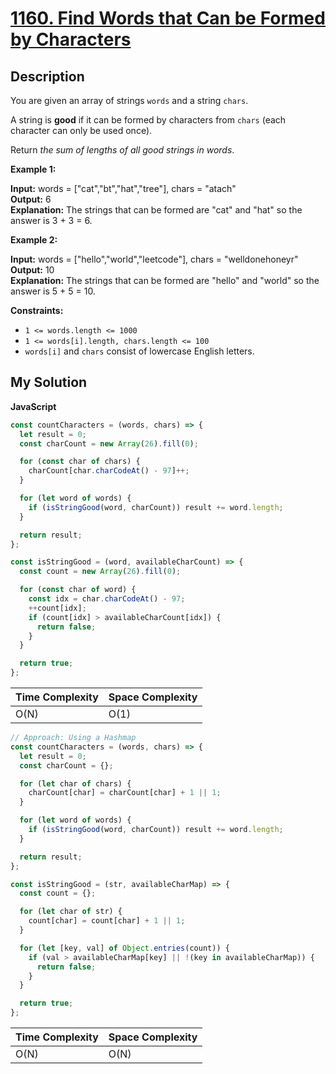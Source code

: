 # [1160. Find Words that Can be Formed by Characters](https://leetcode.com/problems/find-words-that-can-be-formed-by-characters)

## Description

You are given an array of strings `words` and a string `chars`.

A string is **good** if it can be formed by characters from `chars` (each character can only be used once).

Return _the sum of lengths of all good strings in words_.

**Example 1:**

**Input:** words = \["cat","bt","hat","tree"\], chars = "atach"  
**Output:** 6  
**Explanation:** The strings that can be formed are "cat" and "hat" so the answer is 3 + 3 = 6.

**Example 2:**

**Input:** words = \["hello","world","leetcode"\], chars = "welldonehoneyr"  
**Output:** 10  
**Explanation:** The strings that can be formed are "hello" and "world" so the answer is 5 + 5 = 10.

**Constraints:**

- `1 <= words.length <= 1000`
- `1 <= words[i].length, chars.length <= 100`
- `words[i]` and `chars` consist of lowercase English letters.

## My Solution

**JavaScript**

```js
const countCharacters = (words, chars) => {
  let result = 0;
  const charCount = new Array(26).fill(0);

  for (const char of chars) {
    charCount[char.charCodeAt() - 97]++;
  }

  for (let word of words) {
    if (isStringGood(word, charCount)) result += word.length;
  }

  return result;
};

const isStringGood = (word, availableCharCount) => {
  const count = new Array(26).fill(0);

  for (const char of word) {
    const idx = char.charCodeAt() - 97;
    ++count[idx];
    if (count[idx] > availableCharCount[idx]) {
      return false;
    }
  }

  return true;
};
```

| Time Complexity | Space Complexity |
| --------------- | ---------------- |
| O(N)            | O(1)             |

```js
// Approach: Using a Hashmap
const countCharacters = (words, chars) => {
  let result = 0;
  const charCount = {};

  for (let char of chars) {
    charCount[char] = charCount[char] + 1 || 1;
  }

  for (let word of words) {
    if (isStringGood(word, charCount)) result += word.length;
  }

  return result;
};

const isStringGood = (str, availableCharMap) => {
  const count = {};

  for (let char of str) {
    count[char] = count[char] + 1 || 1;
  }

  for (let [key, val] of Object.entries(count)) {
    if (val > availableCharMap[key] || !(key in availableCharMap)) {
      return false;
    }
  }

  return true;
};
```

| Time Complexity | Space Complexity |
| --------------- | ---------------- |
| O(N)            | O(N)             |
